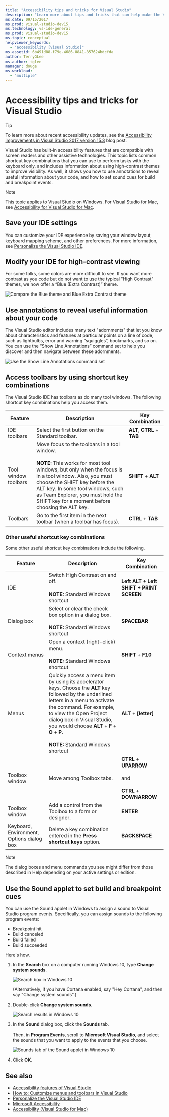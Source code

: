 ```yaml
---
title: "Accessibility tips and tricks for Visual Studio"
description: "Learn more about tips and tricks that can help make the Visual Studio integrated development environment (IDE) more accessible for everyone to use, including people with disabilities."
ms.date: 09/15/2017
ms.prod: visual-studio-dev15
ms.technology: vs-ide-general
ms.prod: visual-studio-dev15
ms.topic: conceptual
helpviewer_keywords:
  - "accessibility [Visual Studio]"
ms.assetid: 6b491d88-f79e-4686-8841-857624bdcfda
author: TerryGLee
ms.author: tglee
manager: douge
ms.workload:
  - "multiple"
---
```

# Accessibility tips and tricks for Visual Studio

> [!TIP]
> To learn more about recent accessibility updates, see the [Accessibility improvements in Visual Studio 2017 version 15.3](https://blogs.msdn.microsoft.com/visualstudio/2017/08/14/accessibility-improvements-in-visual-studio-2017-version-15-3/) blog post.

Visual Studio has built-in accessibility features that are compatible with screen readers and other assistive technologies. This topic lists common shortcut key combinations that you can use to perform tasks with the keyboard only, and includes information about using high-contrast themes to improve visibility. As well, it shows you how to use annotations to reveal useful information about your code, and how to set sound cues for build and breakpoint events.

> [!NOTE]
> This topic applies to Visual Studio on Windows. For Visual Studio for Mac, see [Accessibility for Visual Studio for Mac](/mac/accessibility).

## Save your IDE settings

 You can customize your IDE experience by saving your window layout, keyboard mapping scheme, and other preferences. For more information, see [Personalize the Visual Studio IDE](../../ide/personalizing-the-visual-studio-ide.md).

## Modify your IDE for high-contrast viewing

For some folks, some colors are more difficult to see. If you want more contrast as you code but do not want to use the typical "High Contrast" themes, we now offer a “Blue (Extra Contrast)” theme.

  ![Compare the Blue theme and Blue Extra Contrast theme](media/blue-extra-contrast-theme.png)

## Use annotations to reveal useful information about your code

The Visual Studio editor includes many text "adornments" that let you know about characteristics and features at particular points on a line of code, such as lightbulbs, error and warning “squiggles”, bookmarks, and so on. You can use the “Show Line Annotations” command set to help you discover and then navigate between these adornments.

  ![Use the Show Line Annotations command set](media/show-line-annotations-command-set.png)

## Access toolbars by using shortcut key combinations

The Visual Studio IDE has toolbars as do many tool windows. The following shortcut key combinations help you access them.

|Feature|Description|Key Combination|
|-------------|-----------------| - |
|IDE toolbars|Select the first button on the Standard toolbar.|**ALT**, **CTRL** + **TAB**|
|Tool window toolbars|Move focus to the toolbars in a tool window. <br> <br> **NOTE:** This works for most tool windows, but only when the focus is in a tool window. Also, you must choose the SHIFT key before the ALT key. In some tool windows, such as Team Explorer, you must hold the SHIFT key for a moment before choosing the ALT key.|**SHIFT** + **ALT**|
|Toolbars|Go to the first item in the next toolbar (when a toolbar has focus).|**CTRL** + **TAB**|

### Other useful shortcut key combinations

Some other useful shortcut key combinations include the following.

|Feature|Description|Key Combination|
|-------------|-----------------| - |
|IDE|Switch High Contrast on and off. <br> <br> **NOTE:** Standard Windows shortcut|**Left ALT + Left SHIFT + PRINT SCREEN**|
|Dialog box|Select or clear the check box option in a dialog box. <br> <br> **NOTE:** Standard Windows shortcut|**SPACEBAR**|
|Context menus|Open a context (right-click) menu. <br> <br> **NOTE:** Standard Windows shortcut|**SHIFT** + **F10**|
|Menus|Quickly access a menu item by using its accelerator keys. Choose the **ALT** key followed by the underlined letters in a menu to activate the command. For example, to view the Open Project dialog box in Visual Studio, you would choose **ALT** + **F** + **O** + **P**.  <br><br> **NOTE:** Standard Windows shortcut|**ALT** + **[letter]**|
|Toolbox window|Move among Toolbox tabs.|**CTRL** + **UPARROW**<br /><br /> and<br /><br /> **CTRL** + **DOWNARROW**|
|Toolbox window|Add a control from the Toolbox to a form or designer.|**ENTER**|
|Keyboard, Environment, Options dialog box|Delete a key combination entered in the **Press shortcut keys** option.|**BACKSPACE**|

> [!NOTE]
> The dialog boxes and menu commands you see might differ from those described in Help depending on your active settings or edition.

## Use the Sound applet to set build and breakpoint cues

You can use the Sound applet in Windows to assign a sound to Visual Studio program events. Specifically, you can assign sounds to the following program events:

 * Breakpoint hit
 * Build canceled
 * Build failed
 * Build succeeded

Here's how.

1. In the **Search** box on a computer running Windows 10, type **Change system sounds**.

   ![Search box in Windows 10](media/type-here-to-search.png)

   (Alternatively, if you have Cortana enabled, say "Hey Cortana", and then say "Change system sounds".)

2. Double-click **Change system sounds**.

   ![Search results in Windows 10](media/change-system-sounds.png)

3. In the **Sound** dialog box, click the **Sounds** tab. <br><br>
   Then, in **Program Events**, scroll to **Microsoft Visual Studio**, and select the sounds that you want to apply to the events that you choose.

   ![Sounds tab of the Sound applet in Windows 10](media/sound-applet.png)

4. Click **OK**.

## See also

* [Accessibility features of Visual Studio](../../ide/reference/accessibility-features-of-visual-studio.md)
* [How to: Customize menus and toolbars in Visual Studio](../../ide/how-to-customize-menus-and-toolbars-in-visual-studio.md)
* [Personalize the Visual Studio IDE](../../ide/personalizing-the-visual-studio-ide.md)
* [Microsoft Accessibility](https://www.microsoft.com/Accessibility)
* [Accessibility (Visual Studio for Mac)](/mac/accessibility)